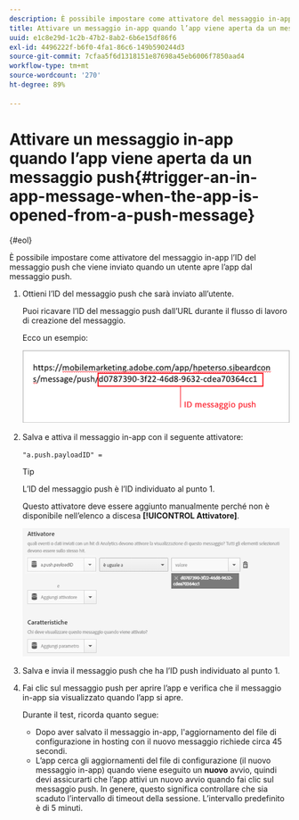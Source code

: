 ```yaml
---
description: È possibile impostare come attivatore del messaggio in-app l’ID del messaggio push che viene inviato quando un utente apre l’app dal messaggio push.
title: Attivare un messaggio in-app quando l’app viene aperta da un messaggio push
uuid: e1c8e29d-1c2b-47b2-8ab2-6b6e15df86f6
exl-id: 4496222f-b6f0-4fa1-86c6-149b590244d3
source-git-commit: 7cfaa5f6d1318151e87698a45eb6006f7850aad4
workflow-type: tm+mt
source-wordcount: '270'
ht-degree: 89%

---
```


# Attivare un messaggio in-app quando l’app viene aperta da un messaggio push{#trigger-an-in-app-message-when-the-app-is-opened-from-a-push-message}

{#eol}

È possibile impostare come attivatore del messaggio in-app l’ID del messaggio push che viene inviato quando un utente apre l’app dal messaggio push.

1. Ottieni l’ID del messaggio push che sarà inviato all’utente.

   Puoi ricavare l’ID del messaggio push dall’URL durante il flusso di lavoro di creazione del messaggio.

   Ecco un esempio:

   ![](assets/brandon_task1.png)

1. Salva e attiva il messaggio in-app con il seguente attivatore:

   `"a.push.payloadID" =`

   >[!TIP]
   >
   >L’ID del messaggio push è l’ID individuato al punto 1.

   Questo attivatore deve essere aggiunto manualmente perché non è disponibile nell’elenco a discesa **[!UICONTROL Attivatore]**.

   ![](assets/brandon_task2.png)

1. Salva e invia il messaggio push che ha l’ID push individuato al punto 1.
1. Fai clic sul messaggio push per aprire l’app e verifica che il messaggio in-app sia visualizzato quando l’app si apre.

   Durante il test, ricorda quanto segue:

   * Dopo aver salvato il messaggio in-app, l&#39;aggiornamento del file di configurazione in hosting con il nuovo messaggio richiede circa 45 secondi.
   * L’app cerca gli aggiornamenti del file di configurazione (il nuovo messaggio in-app) quando viene eseguito un **nuovo** avvio, quindi devi assicurarti che l’app attivi un nuovo avvio quando fai clic sul messaggio push.
   In genere, questo significa controllare che sia scaduto l’intervallo di timeout della sessione. L’intervallo predefinito è di 5 minuti.

